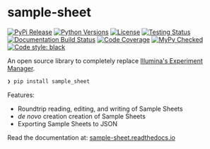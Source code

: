 # sample-sheet

[![PyPi Release](https://badge.fury.io/py/sample_sheet.svg)](https://badge.fury.io/py/sample_sheet)
[![Python Versions](https://img.shields.io/pypi/pyversions/sample-sheet.svg)](https://pypi.python.org/pypi/sample-sheet/)
[![License](https://img.shields.io/pypi/l/sample-sheet.svg)](https://github.com/clintval/sample-sheet/blob/master/LICENSE)
[![Testing Status](https://travis-ci.org/clintval/sample-sheet.svg?branch=master)](https://travis-ci.org/clintval/sample-sheet)
[![Documentation Build Status](https://readthedocs.org/projects/sample-sheet/badge/?version=latest)](https://sample-sheet.readthedocs.io/en/latest/?badge=latest)
[![Code Coverage](https://codecov.io/gh/clintval/sample-sheet/branch/master/graph/badge.svg)](https://codecov.io/gh/clintval/sample-sheet)
[![MyPy Checked](http://www.mypy-lang.org/static/mypy_badge.svg)](http://mypy-lang.org/)
[![Code style: black](https://img.shields.io/badge/code%20style-black-000000.svg)](https://github.com/ambv/black)

An open source library to completely replace [Illumina's Experiment Manager](https://support.illumina.com/sequencing/sequencing_software/experiment_manager.html).

```bash
❯ pip install sample_sheet
```

Features:

- Roundtrip reading, editing, and writing of Sample Sheets
- _de novo_ creation creation of Sample Sheets
- Exporting Sample Sheets to JSON

Read the documentation at: [sample-sheet.readthedocs.io](http://sample-sheet.readthedocs.io/en/latest/)

